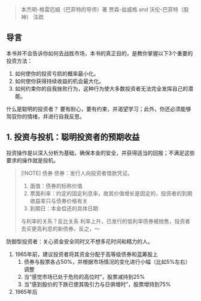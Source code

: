 > 本杰明-格雷厄姆（巴菲特的导师）著
> 贾森-兹威格 and 沃伦-巴菲特（股神） 注疏

## 导言

本书并不会告诉你如何去战胜市场，本书的真正目的，是教你掌握以下3个重要的投资方法：
1. 如何使你的投资亏损的概率最小化。
2. 如何使你获得持续收益的机会最大化。
3. 如何约束你的自我挫败行为，这种行为使大多数投资者无法完全发挥自己的潜能。

什么是聪明的投资者？
要有耐心，要有约束，并渴望学习；此外，你还必须能够驾驭你的情绪，并进行自我反思。

## 1. 投资与投机：聪明投资者的预期收益

投资操作是以深入分析为基础，确保本金的安全，并获得适当的回报；不满足这些要求的操作就是投机。

> [!NOTE] 债券
> 债券：发行人向投资者借款凭证。
> 1. 面值：债券的标称价值
> 2. 票面利率：约定的固定利息率，故其价值增长是固定的，投资者的到期收益率只与债券价格有关
> 3. 到期日：本金偿还的具体日期
> 
> 与利率的关系？反比关系
> 利率上升，已发行的低利率债券被抛售，投资者去买更高利息的新债券，反之，～
 



防御型投资者：关心资金安全同时又不想多花时间和精力的人。
1. 1965年前，建议投资者将其资金分配于高等级债券和蓝筹股上
	1. 债券与股票各占50%，并根据市场情况的变化进行小幅（比如5%左右）调整
	2. 当“感觉市场已处于危险的高位时”，股票减持到25%
	3. 当“感到股价的下跌已使其吸引力与日俱增时”，股票增持到75%
2. 1965年后